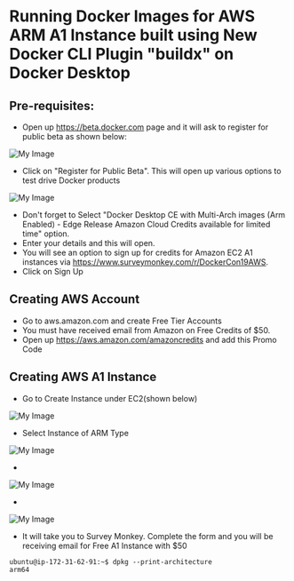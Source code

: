 # Running Docker Images for AWS ARM A1 Instance built using New Docker CLI Plugin "buildx" on Docker Desktop


## Pre-requisites:

-  Open up https://beta.docker.com page and it will ask to register for public beta as shown below:

![My Image](https://github.com/collabnix/dockerlabs/blob/master/beginners/install/from-source/buildx-for-aws/a001.png)


- Click on "Register for Public Beta". This will open up various options to test drive Docker products

![My Image](https://github.com/collabnix/dockerlabs/blob/master/beginners/install/from-source/buildx-for-aws/a002.png)


- Don't forget to Select "Docker Desktop CE with Multi-Arch images (Arm Enabled) - Edge Release Amazon Cloud Credits available for limited time" option.
- Enter your details and this will open. 
- You will see an option to sign up for credits for Amazon EC2 A1 instances via https://www.surveymonkey.com/r/DockerCon19AWS. 
- Click on Sign Up

## Creating AWS Account


- Go to aws.amazon.com and create Free Tier Accounts
- You must have received email from Amazon on Free Credits of $50. 
- Open up https://aws.amazon.com/amazoncredits and add this Promo Code

## Creating AWS A1 Instance 

- Go to Create Instance under EC2(shown below)

![My Image](https://github.com/collabnix/dockerlabs/blob/master/beginners/install/from-source/buildx-for-aws/a003.png)


- Select Instance of ARM Type

![My Image](https://github.com/collabnix/dockerlabs/blob/master/beginners/install/from-source/buildx-for-aws/a004.png)


- 

![My Image](https://github.com/collabnix/dockerlabs/blob/master/beginners/install/from-source/buildx-for-aws/a005.png)


- 

![My Image](https://github.com/collabnix/dockerlabs/blob/master/beginners/install/from-source/buildx-for-aws/a006.png)

- It will take you to Survey Monkey. Complete the form and you will be receiving email for Free A1 Instance with $50




```
ubuntu@ip-172-31-62-91:~$ dpkg --print-architecture
arm64
```

